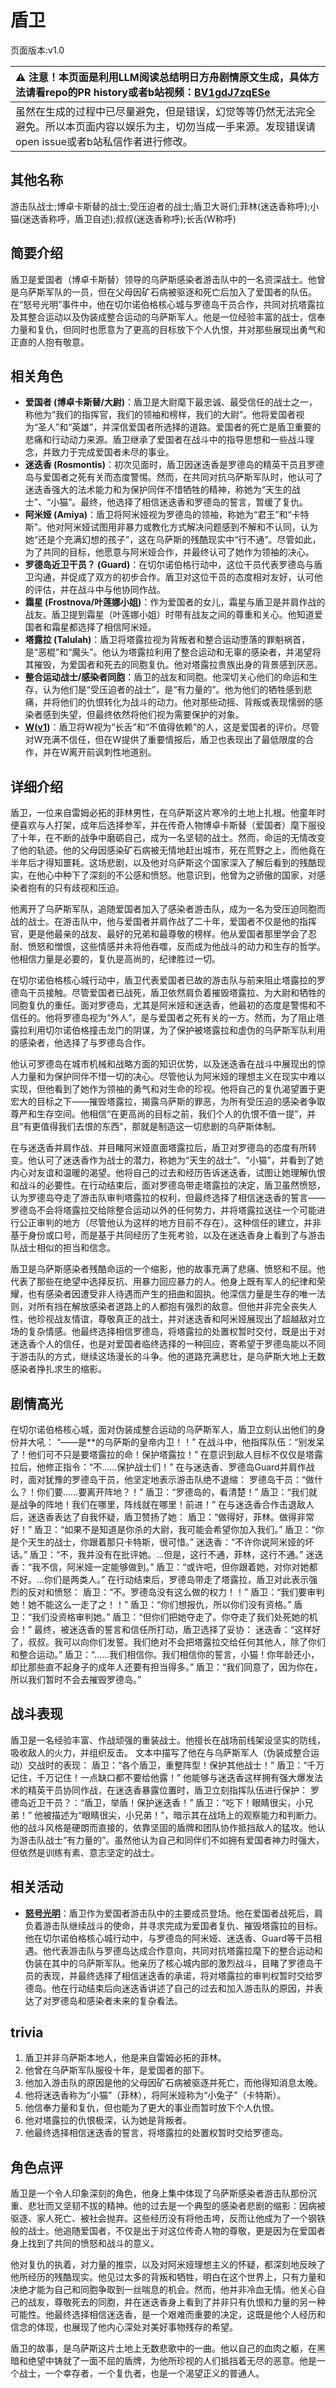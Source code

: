 # 盾卫
页面版本:v1.0
 

| :warning: 注意！本页面是利用LLM阅读总结明日方舟剧情原文生成，具体方法请看repo的PR history或者b站视频：[BV1gdJ7zqESe](https://www.bilibili.com/video/BV1gdJ7zqESe/)         |
|:----------------------------|
| 虽然在生成的过程中已尽量避免，但是错误，幻觉等等仍然无法完全避免。所以本页面内容以娱乐为主，切勿当成一手来源。发现错误请open issue或者b站私信作者进行修改。|



## 其他名称
游击队战士;博卓卡斯替的战士;受压迫者的战士;盾卫大哥们;菲林(迷迭香称呼);小猫(迷迭香称呼，盾卫自述);叔叔(迷迭香称呼);长舌(W称呼)
## 简要介绍
盾卫是爱国者（博卓卡斯替）领导的乌萨斯感染者游击队中的一名资深战士。他曾是乌萨斯军队的一员，但在父母因矿石病被驱逐和死亡后加入了爱国者的队伍。在“怒号光明”事件中，他在切尔诺伯格核心城与罗德岛干员合作，共同对抗塔露拉及其整合运动以及伪装成整合运动的乌萨斯军人。他是一位经验丰富的战士，信奉力量和复仇，但同时也愿意为了更高的目标放下个人仇恨，并对那些展现出勇气和正直的人抱有敬意。
## 相关角色
-   **爱国者 (博卓卡斯替/大尉)**：盾卫是大尉麾下最忠诚、最受信任的战士之一，称他为“我们的指挥官，我们的领袖和榜样，我们的大尉”。他将爱国者视为“圣人”和“英雄”，并深信爱国者所选择的道路。爱国者的死亡是盾卫重要的悲痛和行动动力来源。盾卫继承了爱国者在战斗中的指导思想和一些战斗理念，并致力于完成爱国者未尽的事业。
-   **迷迭香 (Rosmontis)**：初次见面时，盾卫因迷迭香是罗德岛的精英干员且罗德岛与爱国者之死有关而态度警惕。然而，在共同对抗乌萨斯军队时，他认可了迷迭香强大的法术能力和为保护同伴不惜牺牲的精神，称她为“天生的战士”、“小猫”。最终，他选择了相信迷迭香和罗德岛的誓言，暂缓了复仇。
-   **阿米娅 (Amiya)**：盾卫将阿米娅视为罗德岛的领袖，称她为“君王”和“卡特斯”。他对阿米娅试图用非暴力或教化方式解决问题感到不解和不认同，认为她“还是个充满幻想的孩子”，这在乌萨斯的残酷现实中“行不通”。尽管如此，为了共同的目标，他愿意与阿米娅合作，并最终认可了她作为领袖的决心。
-   **罗德岛近卫干员？ (Guard)**：在切尔诺伯格行动中，这位干员代表罗德岛与盾卫沟通，并促成了双方的初步合作。盾卫对这位干员的态度相对友好，认可他的评估，并在战斗中与他协同作战。
-   **霜星 (Frostnova/叶莲娜小姐)**：作为爱国者的女儿，霜星与盾卫是并肩作战的战友。盾卫提到霜星（叶莲娜小姐）时带有战友之间的尊重和关心。他知道爱国者和霜星都选择了相信阿米娅。
-   **塔露拉 (Talulah)**：盾卫将塔露拉视为背叛者和整合运动堕落的罪魁祸首，是“恶棍”和“魔头”。他认为塔露拉利用了整合运动和无辜的感染者，并渴望将其摧毁，为爱国者和死去的同胞复仇。他对塔露拉贵族出身的背景感到厌恶。
-   **整合运动战士/感染者同胞**：盾卫的战友和同胞。他深切关心他们的命运和生存，认为他们是“受压迫者的战士”，是“有力量的”。他为他们的牺牲感到悲痛，并将他们的仇恨转化为战斗的动力。他对那些动摇、背叛或表现懦弱的感染者感到失望，但最终依然将他们视为需要保护的对象。
-   **[W](../char_v3/char_113_cqbw.md)([v1](char_113_cqbw.md))**：盾卫将W视为“长舌”和“不值得依赖”的人，这是爱国者的评价。尽管对W充满不信任，但在W提供了重要情报后，盾卫也表现出了最低限度的合作，并在W离开前讽刺性地道别。
## 详细介绍
盾卫，一位来自雷姆必拓的菲林男性，在乌萨斯这片寒冷的土地上扎根。他童年时便喜欢与人打架，成年后选择参军，并在传奇人物博卓卡斯替（爱国者）麾下服役了十年，在不断的战争中磨砺自己，成为一名坚韧的战士。然而，命运的无情改变了他的轨迹。他的父母因感染矿石病被无情地赶出城市，死在荒野之上，而他竟在半年后才得知噩耗。这场悲剧，以及他对乌萨斯这个国家深入了解后看到的残酷现实，在他心中种下了深刻的不公感和愤怒。他意识到，他曾为之骄傲的国家，对感染者抱有的只有歧视和压迫。

他离开了乌萨斯军队，追随爱国者加入了感染者游击队，成为一名为受压迫同胞而战的战士。在游击队中，他与爱国者并肩作战了二十年，爱国者不仅是他的指挥官，更是他最亲的战友、最好的兄弟和最尊敬的榜样。他从爱国者那里学会了忍耐、愤怒和憎恨，这些情感并未将他吞噬，反而成为他战斗的动力和生存的哲学。他相信力量是必要的，复仇是高尚的，纪律胜过一切。

在切尔诺伯格核心城行动中，盾卫代表爱国者已故的游击队与前来阻止塔露拉的罗德岛干员接触。尽管爱国者已战死，盾卫依然肩负着摧毁塔露拉、为大尉和牺牲的同胞复仇的重任。面对罗德岛，尤其是阿米娅和迷迭香，他最初的态度是警惕和不信任的。他将罗德岛视为“外人”，是与爱国者之死有关的一方。然而，为了阻止塔露拉利用切尔诺伯格撞击龙门的阴谋，为了保护被塔露拉和虚伪的乌萨斯军队利用的感染者，他选择了与罗德岛合作。

他认可罗德岛在城市机械和战略方面的知识优势，以及迷迭香在战斗中展现出的惊人力量和为保护同伴不惜一切的决心。尽管他认为阿米娅的理想主义在现实中难以实现，但他看到了她作为领袖的勇气和对生命的珍视。他将自己的复仇渴望置于更宏大的目标之下——摧毁塔露拉，揭露乌萨斯的罪恶，为所有受压迫的感染者争取尊严和生存空间。他相信“在更高尚的目标之前，我们个人的仇恨不值一提”，并且“有更值得我们去恨的东西”，那就是制造这一切悲剧的乌萨斯体制。

在与迷迭香并肩作战、并目睹阿米娅直面塔露拉后，盾卫对罗德岛的态度有所转变。他认可了迷迭香作为战士的潜力，称她为“天生的战士”、“小猫”，并看到了她内心对友谊和温暖的渴望。他将自己的过去和经历告诉迷迭香，试图让她理解仇恨和战斗的必要性。在行动结束后，面对罗德岛带走塔露拉的决定，盾卫虽然愤怒，认为罗德岛夺走了游击队审判塔露拉的权利，但最终选择了相信迷迭香的誓言——罗德岛不会将塔露拉交给除整合运动以外的任何势力，并将塔露拉送往一个可能进行公正审判的地方（尽管他认为这样的地方目前不存在）。这种信任的建立，并非基于身份或口号，而是基于共同经历了生死考验，以及在迷迭香身上看到了与游击队战士相似的担当和信念。

盾卫是乌萨斯感染者残酷命运的一个缩影，他的故事充满了悲痛、愤怒和不屈。他代表了那些在绝望中选择反抗、用暴力回应暴力的人。他身上既有军人的纪律和荣耀，也有感染者因遭受非人待遇而产生的扭曲和固执。他深信力量是生存的唯一法则，对所有挡在解放感染者道路上的人都抱有强烈的敌意。但他并非完全丧失人性，他珍视战友情谊，尊敬真正的战士，并对迷迭香和阿米娅展现出了超越敌对立场的复杂情感。他最终选择相信罗德岛，将塔露拉的处置权暂时交付，既是出于对迷迭香个人的信任，也是对爱国者临终选择的一种回应，寄希望于罗德岛能以不同于游击队的方式，继续这场漫长的斗争。他的道路充满悲壮，是乌萨斯大地上无数感染者挣扎求生的缩影。
## 剧情高光
在切尔诺伯格核心城，面对伪装成整合运动的乌萨斯军人，盾卫立刻认出他们的身份并大吼：
“——是**的乌萨斯的皇帝内卫！！”
在战斗中，他指挥队伍：“别发呆了！他们可不只是要塔露拉的命！保护塔露拉！”
在意识到敌人目标不仅仅是塔露拉后，他修正指令：“不......保护战士们！”
在与迷迭香、罗德岛Guard并肩作战时，面对犹豫的罗德岛干员，他坚定地表示游击队绝不退缩：
罗德岛干员：“做什么？！你们要......要离开阵地？！”
盾卫：“罗德岛的，看清楚！”
盾卫：“我们就是战争的阵地！我们在哪里，阵线就在哪里！前进！”
在与迷迭香合作击退敌人后，迷迭香表达了自我怀疑，盾卫赞扬了她：
盾卫：“做得好，菲林。做得非常好！”
盾卫：“如果不是知道是你杀的大尉，我可能会希望你加入我们。”
盾卫：“你是个天生的战士，你跟着那只卡特斯，很可惜。”
迷迭香：“不许你说阿米娅的坏话。”
盾卫：“不，我并没有在批评她。...但是，这行不通，菲林，这行不通。”
迷迭香：“我不信，阿米娅一定能够做到。”
盾卫：“或许吧，但你跟着她，对你对她都不好。...你们是两类人。”
在行动结束后，罗德岛带走了塔露拉，盾卫对此表示强烈的反对和愤怒：
盾卫：“不。罗德岛没有这么做的权力！！”
盾卫：“我们要审判她！她不能这么一走了之！！”
盾卫：“你们想报仇，所以你们没有资格。”
盾卫：“我们没资格审判她。”
盾卫：“但你们把她夺走了。你夺走了我们处死她的机会！”
最终，被迷迭香的誓言和信任所打动，盾卫选择了妥协：
迷迭香：“这样好了，叔叔。我可以向你们发誓。我们绝对不会把塔露拉交给任何其他人，除了你们和整合运动。”
盾卫：“......我们相信你。我们相信你的誓言，小猫！你年龄还小，却比那些直不起身子的成年人还要有担当得多。”
盾卫：“我们同意了，因为你在，所以我们暂时不会去摧毁罗德岛。”
## 战斗表现
盾卫是一名经验丰富、作战顽强的重装战士。他擅长在战场前线架设坚实的防线，吸收敌人的火力，并组织反击。
文本中描写了他在与乌萨斯军人（伪装成整合运动）交战时的表现：
盾卫：“各个盾卫，重整阵型！保护其他战士！”
盾卫：“千万记住，千万记住！一点缺口都不要给他露！”
他能够与迷迭香这样拥有强大爆发法术的精英干员协同作战，在迷迭香暴露位置时，盾卫立刻指挥队伍进行保护：
罗德岛近卫干员？：“盾卫，举盾！保护迷迭香！”
盾卫：“吃下！眼睛很尖，小兄弟！”
他被描述为“眼睛很尖，小兄弟！”，暗示其在战场上的观察能力和判断力。
他的战斗风格是硬朗而直接的，依靠坚固的盾牌和团队协作抵挡敌人的猛攻。他认为游击队战士“有力量的”。虽然他认为自己和同伴们不如拥有爱国者神力时强大，但依然是训练有素、意志坚定的战士。
## 相关活动
-   **[怒号光明](../stories/main_8.md)**：盾卫作为爱国者游击队中的主要成员登场。他在爱国者战死后，肩负着游击队继续战斗的使命，并寻求完成为爱国者复仇、摧毁塔露拉的目标。他在切尔诺伯格核心城行动中，与罗德岛的阿米娅、迷迭香、Guard等干员相遇。他代表游击队与罗德岛达成合作意向，共同对抗塔露拉麾下的整合运动和伪装在其中的乌萨斯军队。他亲历了核心城内部的激烈战斗，目睹了罗德岛干员的表现，并最终选择了相信迷迭香的承诺，将对塔露拉的审判权暂时交给罗德岛。他在行动结束后向迷迭香讲述了自己的过去和加入游击队的原因，并表达了对罗德岛和感染者未来的复杂看法。
## trivia
1.  盾卫并非乌萨斯本地人，他是来自雷姆必拓的菲林。
2.  他曾在乌萨斯军队服役十年，是爱国者的部下。
3.  他加入游击队的原因是他的父母因矿石病被驱逐并死亡，而他得知消息太晚。
4.  他将迷迭香称为“小猫”（菲林），将阿米娅称为“小兔子”（卡特斯）。
5.  他信奉力量和复仇，但也能为了更大的事业而暂时放下个人仇恨。
6.  他对塔露拉的仇恨极深，认为她是背叛者。
7.  他最终选择相信迷迭香的誓言，将塔露拉的处置权暂时交给罗德岛。
## 角色点评
盾卫是一个令人印象深刻的角色，他身上集中体现了乌萨斯感染者游击队那份沉重、悲壮而又坚韧不拔的精神。他的过去是一个典型的感染者悲剧的缩影：因病被驱逐、家人死亡、被社会抛弃。这些经历没有将他击垮，反而让他成为了一个钢铁般的战士。他追随爱国者，不仅是出于对这位传奇人物的尊敬，更是因为在爱国者身上找到了共同的愤怒和战斗的意义。

他对复仇的执着，对力量的推崇，以及对阿米娅理想主义的怀疑，都深刻地反映了他所经历的残酷现实。他见过太多的背叛和牺牲，明白在这个世界上，只有力量和决绝才能为自己和同胞争取到一丝喘息的机会。然而，他并非冷血无情。他关心自己的战友，尊敬死去的同胞，并在迷迭香身上看到了并非只有仇恨和力量的另一种可能性。他最终选择相信迷迭香，是一个艰难而重要的决定，这既是他个人经历和信念的体现，也展现了他内心深处对美好事物残存的希望。

盾卫的故事，是乌萨斯这片土地上无数悲歌中的一曲。他以自己的血肉之躯，在黑暗和绝望中铸就了一面不屈的盾牌，为他所珍视的人们抵挡着无尽的恶意。他是一个战士，一个幸存者，一个复仇者，也是一个渴望正义的普通人。